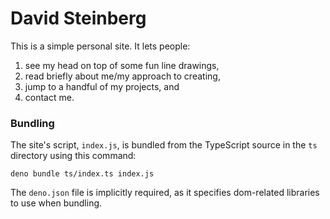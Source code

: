 # David Steinberg

This is a simple personal site. It lets people:

1. see my head on top of some fun line drawings,
2. read briefly about me/my approach to creating,
3. jump to a handful of my projects, and
4. contact me.

### Bundling

The site's script, `index.js`, is bundled from the TypeScript source in the `ts`
directory using this command:

`deno bundle ts/index.ts index.js`

The `deno.json` file is implicitly required, as it specifies dom-related
libraries to use when bundling.

